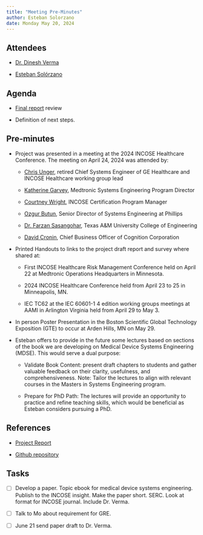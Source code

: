 ```yaml
---
title: "Meeting Pre-Minutes"
author: Esteban Solorzano
date: Monday May 20, 2024
---
```


## Attendees

- [Dr. Dinesh Verma](mailto:dverma@stevens.edu)

- [Esteban Solórzano](mailto:esteban.solorzano@gmail.com)

## Agenda

- [Final report](https://soloesteban.github.io/masters_stevens/) review

- Definition of next steps.

## Pre-minutes

- Project was presented in a meeting at the 2024 INCOSE Healthcare Conference. The meeting on April 24, 2024 was attended by:

    - [Chris Unger](mailto:christopher.unger@gmail.com), retired Chief Systems Engineer of GE Healthcare and INCOSE Healthcare working group lead

    - [Katherine Garvey](mailto:katherine.m.garvey@medtronic.com), Medtronic Systems Engineering Program Director

    - [Courtney Wright](mailto:courtney.wright@v1decisions.com), INCOSE Certification Program Manager

    - [Ozgur Butun](mailto:ozgur.butun_1@philips.com),  Senior Director of Systems Engineering at Phillips

    - [Dr. Farzan Sasangohar](mailto:sasangohar@tamu.edu), Texas A&M University College of Engineering

    - [David Cronin](mailto:david.cronin@cognition.us), Chief Business Officer of Cognition Corporation

- Printed Handouts to links to the project draft report and survey where shared at:

    - First INCOSE Healthcare Risk Management Conference held on April 22 at Medtronic Operations Headquarters in Minnesota.

    - 2024 INCOSE Healthcare Conference held from April 23 to 25 in Minneapolis, MN.

    - IEC TC62 at the IEC 60601-1 4 edition working groups meetings at AAMI in Arlington Virginia held from April 29 to May 3.

- In person Poster Presentation in the Boston Scientific Global Technology Exposition (GTE) to occur at Arden Hills, MN on May 29.

- Esteban offers to provide in the future some lectures based on sections of the book we are developing on Medical Device Systems Engineering (MDSE). This would serve a dual purpose:

    - Validate Book Content: present draft chapters to students and gather valuable feedback on their clarity, usefulness, and comprehensiveness. Note: Tailor the lectures to align with relevant courses in the Masters in Systems Engineering program.

    - Prepare for PhD Path: The lectures will provide an opportunity to practice and refine teaching skills, which would be beneficial as Esteban considers pursuing a PhD.

## References

- [Project Report](https://soloesteban.github.io/masters_stevens/)

- [Github repository](https://github.com/soloesteban/masters_stevens)

## Tasks

- [ ] Develop a paper. Topic ebook for medical device systems engineering. Publish to the INCOSE insight. Make the paper short. SERC. Look at format for INCOSE journal. Include Dr. Verma.
- [ ] Talk to Mo about requirement for GRE.
- [ ] June 21 send paper draft to Dr. Verma.


<!--

Some additional notes:
- Presentation of project book at the BSC GTE at Arden Hills.
- INCOSE CAB representative for Boston Scientific.
- IEC TC62 for 60601-1 4th edition.
- Library of Congress library card.
- Helping in translation into Spanish of the INCOSE Systems Engineering Handbook.
- David Walden, INCOSE Handbook editor. Need to get his attention about the MDSE book.
- Become member of SERC as observer?

-->